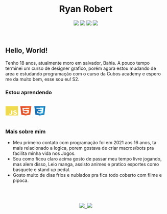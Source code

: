 
<br>
<br>

 
<h1 align="center">Ryan Robert</h1>

<div align="center" >

<div> 
  <a href="https://www.instagram.com/goldfenix16/" target="_blank"><img src="https://img.shields.io/badge/-Instagram-%23E4405F?style=for-the-badge&logo=instagram&logoColor=white" target="_blank"></a>
 <a href="https://discord.com" target="_blank"><img src="https://img.shields.io/badge/Discord-7289DA?style=for-the-badge&logo=discord&logoColor=white" target="_blank"></a> 
  <a href = "mailto:ryanrobert2504@gmail.com"><img src="https://img.shields.io/badge/-Gmail-%23333?style=for-the-badge&logo=gmail&logoColor=white" target="_blank"></a>
  <a href="https://www.linkedin.com/in/ryan-robert-b53a14257/" target="_blank"><img src="https://img.shields.io/badge/-LinkedIn-%230077B5?style=for-the-badge&logo=linkedin&logoColor=white" target="_blank"></a> 
  
</div>

</div>

<br>
<br>

## Hello, World!

Tenho 18 anos, atualmente moro em salvador, Bahia. A pouco tempo terminei um curso de designer grafico, porém agora estou mudando de area e estudando programação
 com o curso da Cubos academy e espero me da muito bem, esse sou eu! S2. 

### Estou aprendendo

<div style="display: inline_block"><br>
  <img href = "https://developer.mozilla.org/en-US/docs/Web/JavaScript" align="center" alt="GoldFNX-Js" height="30" width="40" src="https://raw.githubusercontent.com/devicons/devicon/master/icons/javascript/javascript-plain.svg">
  <img href = "https://www.w3.org/html/" align="center" alt="GoldFNX-HTML" height="30" width="40" src="https://raw.githubusercontent.com/devicons/devicon/master/icons/html5/html5-original.svg">
  <img href = "https://www.w3schools.com/css/" align="center" alt="GoldFNX-CSS" height="30" width="40" src="https://raw.githubusercontent.com/devicons/devicon/master/icons/css3/css3-original.svg">
</div>


<br>
 
###  Mais sobre mim 


-  Meu primeiro contato com programação foi em 2021 aos  16 anos, ta mais relacionado a logica, porem gostava de criar macros/bots pra facilita minha vida nos Jogos.
-  Sou como ficou claro acima gosto de passar meu tempo livre jogando, mas alem disso, Leio manga, assisto animes e pratico esportes como basquete e stand up pedal.
-  Gosto muito de dias frios e nublados pra fica todo coberto com filme e pipoca. 

 <br>
 <br>

</div>



<p align="center">
<a href="https://github.com/GoldFNX">
  <img height="130em" src="https://github-readme-stats-eight-theta.vercel.app/api?username=GoldFNX&show_icons=true&theme=algolia&include_all_commits=true&count_private=true"/>&nbsp;
  <img height="130em" src="https://github-readme-stats-eight-theta.vercel.app/api/top-langs/?username=GoldFNX&layout=compact&langs_count=8&theme=algolia"/>
</a>
</p>




